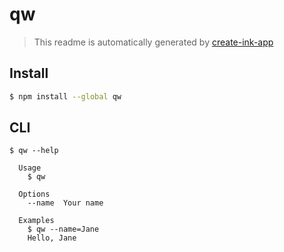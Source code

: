 # qw

> This readme is automatically generated by [create-ink-app](https://github.com/vadimdemedes/create-ink-app)

## Install

```bash
$ npm install --global qw
```

## CLI

```
$ qw --help

  Usage
    $ qw

  Options
    --name  Your name

  Examples
    $ qw --name=Jane
    Hello, Jane
```
